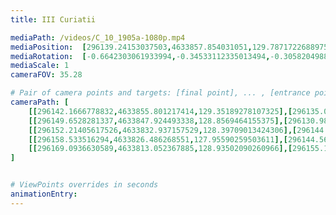 ```yaml
---
title: III Curiatii

mediaPath: /videos/C_10_1905a-1080p.mp4
mediaPosition:  [296139.24153037503,4633857.854031051,129.78717226889756]
mediaRotation:  [-0.6642303061933994,-0.34533112335013494,-0.30582049889614643,-0.5882332343848559]
mediaScale: 1
cameraFOV: 35.28

# Pair of camera points and targets: [final point], ... , [entrance point]
cameraPath: [
    [[296142.1666778832,4633855.801217414,129.35189278107325],[296135.0416876808,4633860.80140185,130.41213404323042]],
    [[296149.6528281337,4633847.924493338,128.8569464155375],[296130.98112217704,4633860.529524308,131.04029181406852]],
    [[296152.21405617526,4633832.937157529,128.39709013424306],[296144.80712888454,4633854.323611106,128.18867295286697]],
    [[296158.533516294,4633826.486268551,127.95590259503611],[296144.5687625713,4633844.251278684,126.6611150949184]],
    [[296169.0936630589,4633813.052367885,128.93502090260966],[296155.1289093362,4633830.817378017,127.64023340249196]]
]


# ViewPoints overrides in seconds
animationEntry:
---
```

